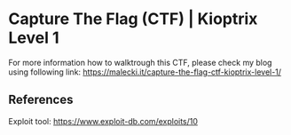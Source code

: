 # Capture The Flag (CTF) | Kioptrix Level 1

For more information how to walktrough this CTF, please check my blog using following link:
https://malecki.it/capture-the-flag-ctf-kioptrix-level-1/

## References

Exploit tool:
https://www.exploit-db.com/exploits/10
